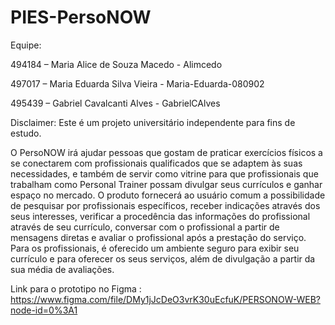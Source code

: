 # PIES-PersoNOW
Equipe:

494184 – Maria Alice de Souza Macedo - Alimcedo

497017 – Maria Eduarda Silva Vieira - Maria-Eduarda-080902

495439 – Gabriel Cavalcanti Alves - GabrielCAlves

Disclaimer: Este é um projeto universitário independente para fins de estudo.

O PersoNOW irá ajudar pessoas que gostam de praticar exercícios físicos a se conectarem com profissionais qualificados que se adaptem às suas necessidades, e também de servir como vitrine para que profissionais que trabalham como Personal Trainer possam divulgar seus currículos e ganhar espaço no mercado. O produto fornecerá ao usuário comum a possibilidade de pesquisar por profissionais específicos, receber indicações através dos seus interesses, verificar a procedência das informações do profissional através de seu currículo, conversar com o profissional a partir de mensagens diretas e avaliar o profissional após a prestação do serviço. Para os profissionais, é oferecido um ambiente seguro para exibir seu currículo e para oferecer os seus serviços, além de divulgação a partir da sua média de avaliações.



Link para o prototipo no Figma : https://www.figma.com/file/DMy1jJcDeO3vrK30uEcfuK/PERSONOW-WEB?node-id=0%3A1
